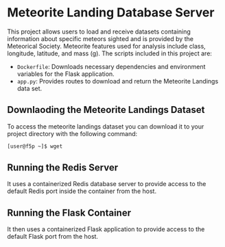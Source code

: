 # Meteorite Landing Database Server
This project allows users to load and receive datasets containing information about specific meteors sighted and is provided by the Meteorical Society. Meteorite features used for analysis include class, longitude, latitude, and mass (g). The scripts included in this project are:
- ```Dockerfile```: Downloads necessary dependencies and environment variables for the Flask application.
- ```app.py```: Provides routes to download and return the Meteorite Landings data set.  
## Downlaoding the Meteorite Landings Dataset
To access the meteorite landings dataset you can download it to your project directory with the following command:
```bash
[user@f5p ~]$ wget 
```
## Running the Redis Server
It uses a containerized Redis database server to provide access to the default Redis port inside the container from the host. 

## Running the Flask Container
It then uses a containerized Flask application to provide access to the default Flask port from the host. 
